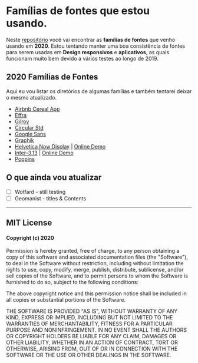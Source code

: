 # Famílias de fontes que estou usando.
Neste [repositório](https://github.com/marcelograciolli/Fonts) você vai encontrar as **famílias de fontes** que venho usando em **2020**. Estou tentando manter uma boa consistência de fontes para serem usadas em **Design responsivos** e **aplicativos**, as quais funcionam muito bem devido a vários testes ao longo de 2019.

## 2020 Famílias de Fontes

Aqui eu vou listar os diretórios de algumas famílias e também tentarei deixar o mesmo atualizado.

* [Airbnb Cereal App](https://github.com/marcelograciolli/Fonts/tree/master/Airbnb-Cereal-App)
* [Effra](https://github.com/marcelograciolli/Fonts/tree/master/Effra)
* [Gilroy](https://github.com/marcelograciolli/Fonts/tree/master/Gilroy)
* [Circular Std](https://github.com/marcelograciolli/Fonts/tree/master/Circular-Std)
* [Google Sans](https://github.com/marcelograciolli/Fonts/tree/master/Google-Sans)
* [Graphik](https://github.com/marcelograciolli/Fonts/tree/master/Graphik)
* [Helvetica Now Display](https://github.com/marcelograciolli/Fonts/tree/master/Helvetica-Now-Display) | [Online Demo](https://hub.graciolli.com/tipografia/fonts/Helvetica-Now-Display/demo.html)
* [Inter-3.13](https://github.com/marcelograciolli/Fonts/tree/master/Inter-3.13) | [Online Demo](https://rsms.me/inter)
* [Poppins](https://github.com/marcelograciolli/Fonts/tree/master/Poppins)




## O que ainda vou atualizar
- [ ] Wotfard - still testing
- [ ] Geomanist - titles & Contents

******

## MIT License

#### Copyright (c) 2020

Permission is hereby granted, free of charge, to any person obtaining a copy of this software and associated documentation files (the "Software"), to deal in the Software without restriction, including without limitation the rights to use, copy, modify, merge, publish, distribute, sublicense, and/or sell copies of the Software, and to permit persons to whom the Software is furnished to do so, subject to the following conditions:

The above copyright notice and this permission notice shall be included in all copies or substantial portions of the Software.

THE SOFTWARE IS PROVIDED "AS IS", WITHOUT WARRANTY OF ANY KIND, EXPRESS OR IMPLIED, INCLUDING BUT NOT LIMITED TO THE WARRANTIES OF MERCHANTABILITY, FITNESS FOR A PARTICULAR PURPOSE AND NONINFRINGEMENT. IN NO EVENT SHALL THE
AUTHORS OR COPYRIGHT HOLDERS BE LIABLE FOR ANY CLAIM, DAMAGES OR OTHER LIABILITY, WHETHER IN AN ACTION OF CONTRACT, TORT OR OTHERWISE, ARISING FROM, OUT OF OR IN CONNECTION WITH THE SOFTWARE OR THE USE OR OTHER DEALINGS IN THE SOFTWARE.
